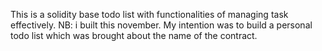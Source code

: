 This is a solidity base todo list with functionalities of managing task effectively.
NB: i built this november. My intention was to build a personal todo list which was brought about the name of the contract.
